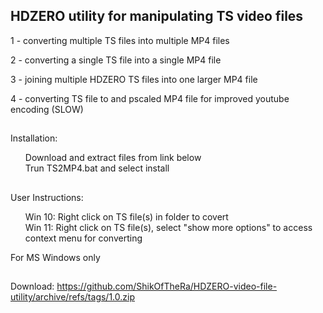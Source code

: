 ## HDZERO utility for manipulating TS video files

1 - converting multiple TS files into multiple MP4 files

2 - converting a single TS file into a single MP4 file

3 - joining multiple HDZERO TS files into one larger MP4 file

4 - converting TS file to and pscaled MP4 file for improved youtube encoding (SLOW)

##
Installation:
<ul class="task-list">
<li>Download and extract files from link below</li>
<li>Trun TS2MP4.bat and select install</li>
</ul>

##
User Instructions:
<ul class="task-list">
<li>Win 10: Right click on TS file(s) in folder to covert</li>
<li>Win 11: Right click on TS file(s), select "show more options" to access context menu for converting</li>
</ul>

For MS Windows only

##
Download:
https://github.com/ShikOfTheRa/HDZERO-video-file-utility/archive/refs/tags/1.0.zip
